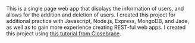 This is a single page web app that displays the information of users, and allows for the addition and deletion of users. I created this project for additional practice with Javascript, Node.js, Express, MongoDB, and Jade, as well as to gain more experience creating REST-ful web apps. I created this project using [this tutorial from Closebrace](https://closebrace.com/tutorials/2017-03-02/creating-a-simple-restful-web-app-with-nodejs-express-and-mongodb).
